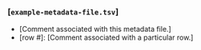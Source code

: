### [`example-metadata-file.tsv`] ###

 -  [Comment associated with this metadata file.]
 -  [row #]: [Comment associated with a particular row.]
